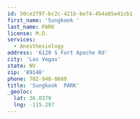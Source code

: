 ```yaml
---
id: 50ce2f97-bc2c-421b-be74-4b4a85e41cb1
first_name: 'Sungkook '
last_name: PARK
license: M.D.
services:
  - Anesthesiology
address: '6120 S Fort Apache Rd'
city: 'Las Vegas'
state: NV
zip: '89148'
phone: 702-948-8660
title: 'Sungkook  PARK'
_geoloc:
  lat: 36.0379
  lng: -115.297
---
```

